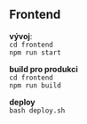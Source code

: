 Frontend
----
**vývoj**:  
`cd frontend`  
`npm run start`  

 **build pro produkci**  
 `cd frontend`  
 `npm run build` 
 
 **deploy**  
 `bash deploy.sh`
  

